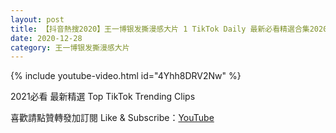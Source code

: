 ```yaml
---
layout: post
title: 【抖音熱搜2020】王一博银发撕漫感大片 1 TikTok Daily 最新必看精選合集2020 12 28
date: 2020-12-28
category: 王一博银发撕漫感大片
---
```


{% include youtube-video.html id="4Yhh8DRV2Nw" %}

2021必看 最新精選 Top TikTok Trending Clips

喜歡請點贊轉發加訂閱 Like & Subscribe：[YouTube](https://www.youtube.com/channel/UCAoR7VcanIPd04uEq_GIylA/videos)


